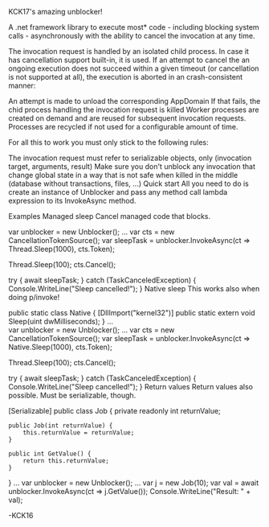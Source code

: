 KCK17's amazing unblocker!

A .net framework library to execute most* code - including blocking system calls - asynchronously with the ability to cancel the invocation at any time.

The invocation request is handled by an isolated child process. In case it has cancellation support built-in, it is used. If an attempt to cancel the an ongoing execution does not succeed within a given timeout (or cancellation is not supported at all), the execution is aborted in an crash-consistent manner:

An attempt is made to unload the corresponding AppDomain
If that fails, the chid process handling the invocation request is killed
Worker processes are created on demand and are reused for subsequent invocation requests. Processes are recycled if not used for a configurable amount of time.

For all this to work you must only stick to the following rules:

The invocation request must refer to serializable objects, only (invocation target, arguments, result)
Make sure you don't unblock any invocation that change global state in a way that is not safe when killed in the middle (database without transactions, files, ...)
Quick start
All you need to do is create an instance of Unblocker and pass any method call lambda expression to its InvokeAsync method.

Examples
Managed sleep
Cancel managed code that blocks.

var unblocker = new Unblocker();
…
var cts = new CancellationTokenSource();
var sleepTask = unblocker.InvokeAsync(ct => Thread.Sleep(1000), cts.Token);

Thread.Sleep(100);
cts.Cancel();

try {
    await sleepTask;
} catch (TaskCanceledException) {
    Console.WriteLine("Sleep cancelled!");
}
Native sleep
This works also when doing p/invoke!

public static class Native
{
    [DllImport("kernel32")]
    public static extern void Sleep(uint dwMilliseconds);
}
…   
var unblocker = new Unblocker();
…
var cts = new CancellationTokenSource();
var sleepTask = unblocker.InvokeAsync(ct => Native.Sleep(1000), cts.Token);

Thread.Sleep(100);
cts.Cancel();

try {
    await sleepTask;
} catch (TaskCanceledException) {
    Console.WriteLine("Sleep cancelled!");
}
Return values
Return values also possible. Must be serializable, though.

[Serializable]
public class Job {
    private readonly int returnValue;
    
    public Job(int returnValue) {
        this.returnValue = returnValue;
    }

    public int GetValue() {
        return this.returnValue;
    } 
}
…
var unblocker = new Unblocker();
…
var j = new Job(10);
var val = await unblocker.InvokeAsync(ct => j.GetValue());
Console.WriteLine("Result: " + val);


-KCK16